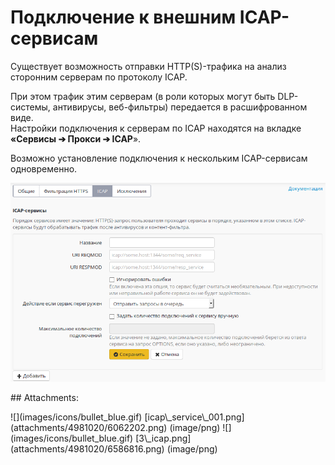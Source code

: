 # Подключение к внешним ICAP-сервисам

Существует возможность отправки HTTP\(S\)-трафика на анализ сторонним серверам по протоколу ICAP.

При этом трафик этим серверам \(в роли которых могут быть DLP-системы, антивирусы, веб-фильтры\) передается в расшифрованном виде.  
Настройки подключения к серверам по ICAP находятся на вкладке **«Сервисы ➔ Прокси ➔ ICAP**».

Возможно установление подключения к нескольким ICAP-сервисам одновременно.

![](.gitbook/assets/6586816.png)

 \#\# Attachments:

 !\[\]\(images/icons/bullet\_blue.gif\) \[icap\\_service\\_001.png\]\(attachments/4981020/6062202.png\) \(image/png\) !\[\]\(images/icons/bullet\_blue.gif\) \[3\\_icap.png\]\(attachments/4981020/6586816.png\) \(image/png\)

